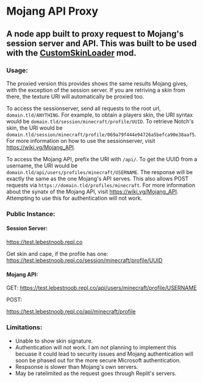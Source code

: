 # Mojang API Proxy
## A node app built to proxy request to Mojang's session server and API. This was built to be used with the [CustomSkinLoader](https://github.com/xfl03/MCCustomSkinLoader) mod.

### Usage:

The proxied version this provides shows the same results Mojang gives, with the exception of the session server. If you are retriving a skin from there, the texture URI will automatically be proxied too. 

To access the sessionserver, send all requests to the root url, `domain.tld/ANYTHING`. For example, to obtain a players skin, the URI syntax would be  `domain.tld/session/minecraft/profile/UUID`. To retrieve Notch's skin, the URI would be  `domain.tld/session/minecraft/profile/069a79f444e94726a5befca90e38aaf5`. For more information on how to use the sessionserver, visit https://wiki.vg/Mojang_API.

To access the Mojang API, prefix the URI with `/api/`. To get the UUID from a username, the URI would be `domain.tld/api/users/profiles/minecraft/USERNAME`. The response will be exactly the same as the one Mojang's API serves. This also allows POST requests via `https://domain.tld/profiles/minecraft`. For more information about the synatx of the Mojang API, visit https://wiki.vg/Mojang_API. Attempting to use this for authentication will not work. 

### Public Instance:

#### Session Server:

https://test.lebestnoob.repl.co

Get skin and cape, if the profile has one:
https://test.lebestnoob.repl.co/session/minecraft/profile/UUID

#### Mojang API:

GET: 
https://test.lebestnoob.repl.co/api/users/minecraft/profile/USERNAME

POST: 

https://test.lebestnoob.repl.co/api/minecraft/profile

### Limitations:
* Unable to show skin signature. 
* Authentication will not work. I am not planning to implement this becuase it could lead to security issues and Mojang authentication will soon be phased out for the more secure Microsoft authentication.
* Respsonse is slower than Mojang's own servers.
* May be ratelimited as the request goes through Replit's servers.
